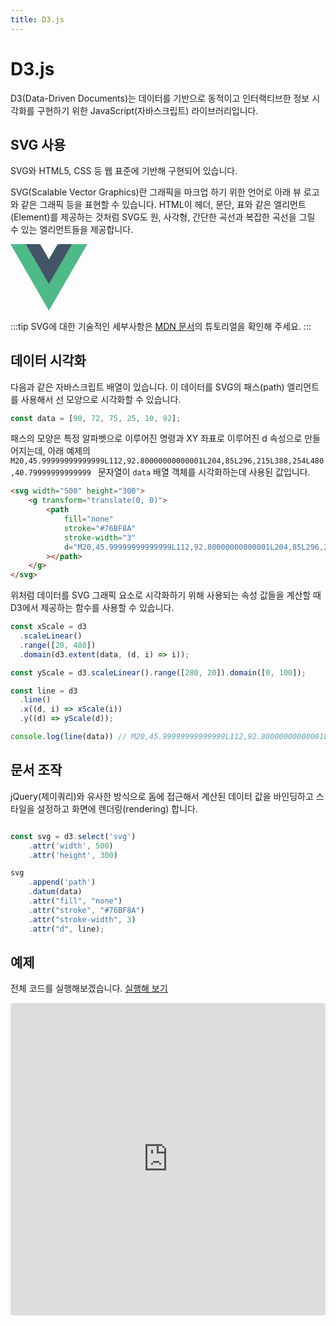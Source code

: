 ```yaml
---
title: D3.js
---
```


# D3.js

D3(Data-Driven Documents)는 데이터를 기반으로 동적이고 인터랙티브한 정보 시각화를 구현하기 위한 JavaScript(자바스크립트) 라이브러리입니다. 

## SVG 사용
SVG와 HTML5, CSS 등 웹 표준에 기반해 구현되어 있습니다.

SVG(Scalable Vector Graphics)란 그래픽을 마크업 하기 위한 언어로 아래 뷰 로고와 같은 그래픽 등을 표현할 수 있습니다. HTML이 헤더, 문단, 표와 같은 엘리먼트(Element)를 제공하는 것처럼 SVG도 원, 사각형, 간단한 곡선과 복잡한 곡선을 그릴 수 있는 엘리먼트들을 제공합니다.

<svg width="122.88" height="106.42" viewBox="0 0 122.88 106.42" style="enable-background:new 0 0 122.88 106.42">
    <g>
        <polygon class="st0" fill="#4DBA87" points="75.63,0 61.44,24.58 47.25,0 0,0 61.44,106.42 122.88,0 75.63,0"/>
        <polygon class="st1" fill="#425466" points="75.63,0 61.44,24.58 47.25,0 24.58,0 61.44,63.85 98.3,0 75.63,0"/>
    </g>
</svg>

:::tip
SVG에 대한 기술적인 세부사항은 [MDN 문서](https://developer.mozilla.org/ko/docs/Web/SVG/Tutorial)의 튜토리얼을 확인해 주세요.
:::

## 데이터 시각화

다음과 같은 자바스크립트 배열이 있습니다. 이 데이터를 SVG의 패스(path) 엘리먼트를 사용해서 선 모양으로 시각화할 수 있습니다.

```js
const data = [90, 72, 75, 25, 10, 92];
```

패스의 모양은 특정 알파벳으로 이루어진 명령과 XY 좌표로 이루어진 d 속성으로 만들어지는데, 아래 예제의 `M20,45.99999999999999L112,92.80000000000001L204,85L296,215L388,254L480,40.79999999999999 ` 문자열이 `data` 배열 객체를 시각화하는데 사용된 값입니다.

```html
<svg width="500" height="300">
    <g transform="translate(0, 0)">
        <path
            fill="none"
            stroke="#76BF8A"
            stroke-width="3"
            d="M20,45.99999999999999L112,92.80000000000001L204,85L296,215L388,254L480,40.79999999999999"
        ></path>
    </g>
</svg>
```

위처럼 데이터를 SVG 그래픽 요소로 시각화하기 위해 사용되는 속성 값들을 계산할 때 D3에서 제공하는 함수를 사용할 수 있습니다.

```js
const xScale = d3
  .scaleLinear()
  .range([20, 480])
  .domain(d3.extent(data, (d, i) => i));

const yScale = d3.scaleLinear().range([280, 20]).domain([0, 100]);

const line = d3
  .line()
  .x((d, i) => xScale(i))
  .y((d) => yScale(d));

console.log(line(data)) // M20,45.99999999999999L112,92.80000000000001L204,85L296,215L388,254L480,40.79999999999999
```


## 문서 조작
jQuery(제이쿼리)와 유사한 방식으로 돔에 접근해서 계산된 데이터 값을 바인딩하고 스타일을 설정하고 화면에 렌더링(rendering) 합니다.

```js

const svg = d3.select('svg')
    .attr('width', 500)
    .attr('height', 300)

svg
    .append('path')
    .datum(data)
    .attr("fill", "none")
    .attr("stroke", "#76BF8A")
    .attr("stroke-width", 3)
    .attr("d", line);

```

## 예제

전체 코드를 실행해보겠습니다. [실행해 보기](https://codesandbox.io/s/vuecamp-d3withvue-example-d3-only-wpybk)

<iframe src="https://codesandbox.io/embed/vuecamp-d3-wpybk?fontsize=14&hidenavigation=1&theme=dark"
    style="width:100%; height:500px; border:0; border-radius: 4px; overflow:hidden;"
    title="VueCamp_D3"
    allow="accelerometer; ambient-light-sensor; camera; encrypted-media; geolocation; gyroscope; hid; microphone; midi; payment; usb; vr; xr-spatial-tracking"
    sandbox="allow-forms allow-modals allow-popups allow-presentation allow-same-origin allow-scripts"
></iframe>
